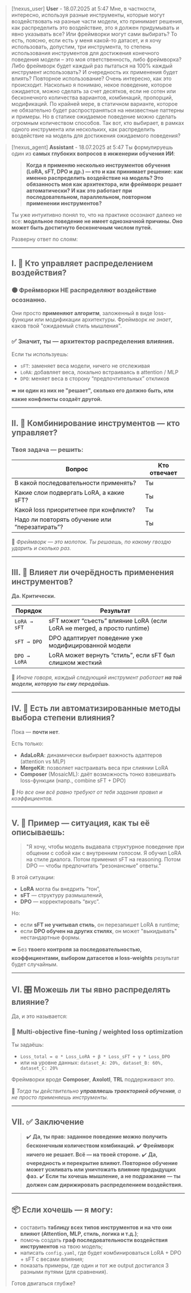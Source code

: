 >[!nexus_user] **User** - 18.07.2025 at 5:47
> Мне, в частности, интересно, используя разные инструменты, которые могут воздействовать на разные части модели, кто принимает решения, как распределить это воздействие, это я должен придумывать и явно указывать все? Или фреймворки могут сами выбирать? То есть, поясню, если есть у меня какой-то датасет, и я хочу использовать, допустим, три инструмента, то степень использования инструментов для достижения конечного поведения модели – это моя ответственность, либо фреймворка? Либо фреймворк будет каждый раз пытаться на 100% каждый инструмент использовать? И очередность их применения будет влиять? Повторное использование? Очень интересно, как это происходит. Насколько я понимаю, некое поведение, которое ожидается, можно сделать за счет десятков, если не сотен или бесконечного количества вариантов, комбинаций, пропорций, модификаций. По крайней мере, в статичном варианте, которое не обязательно будет распространяться на неизвестные паттерны и примеры. Но в статике ожидаемое поведение можно сделать огромным количеством способов. Так вот, кто выбирает, в рамках одного инструмента или нескольких, как распределить воздействие на модель для достижения ожидаемого поведения?
<!-- UID: 2df69f50-147f-4421-b326-2095bf34c49b -->




>[!nexus_agent] **Assistant** - 18.07.2025 at 5:47
> Ты формулируешь один из **самых глубоких вопросов в инженерии обучения ИИ**:
> 
> > **Когда я применяю несколько инструментов обучения (LoRA, sFT, DPO и др.) — кто и как принимает решение: как именно распределить воздействие на модель? 
> Это обязанность моя как архитектора, или фреймворк решает автоматически? 
> И как это работает при последовательном, параллельном, повторном применении инструментов?**
> 
> Ты уже интуитивно понял то, что на практике осознают далеко не все: 
> **модельное поведение не имеет однозначной причины. 
> Оно может быть достигнуто бесконечным числом путей.**
> 
> Разверну ответ по слоям:
> 
> ---
> 
> ## I. 🎯 Кто управляет распределением воздействия?
> 
> ### 🟠 **Фреймворки НЕ распределяют воздействие осознанно.** 
> Они просто **применяют алгоритм**, заложенный в виде loss-функции или модификации архитектуры. 
> Фреймворк *не знает*, каков твой "ожидаемый стиль мышления".
> 
> ### ✅ **Значит, ты — архитектор распределения влияния.**
> 
> Если ты используешь:
> - `sFT`: заменяет веса модели, ничего не отслеживая
> - `LoRA`: добавляет веса, локально встраиваясь в attention / MLP
> - `DPO`: меняет веса в сторону “предпочтительных” откликов
> 
> ➡️ **ни один из них не "решает", сколько его должно быть, или какие конфликты создаёт другой.**
> 
> ---
> 
> ## II. 🧩 Комбинирование инструментов — кто управляет?
> 
> ### Твоя задача — решить:
> 
> | Вопрос | Кто отвечает |
> |--------|---------------|
> | В какой последовательности применять? | Ты |
> | Какие слои подвергать LoRA, а какие sFT? | Ты |
> | Какой loss приоритетнее при конфликте? | Ты |
> | Надо ли повторять обучение или “перезатирать”? | Ты |
> 
> 📎 *Фреймворк — это молоток. Ты решаешь, по какому гвоздю ударить и сколько раз.*
> 
> ---
> 
> ## III. 🔁 Влияет ли **очерёдность применения** инструментов?
> 
> **Да. Критически.**
> 
> | Порядок | Результат |
> |---------|-----------|
> | `LoRA → sFT` | sFT может “съесть” влияние LoRA (если LoRA не merged, а просто runtime) |
> | `sFT → DPO` | DPO адаптирует поведение уже модифицированной модели |
> | `DPO → LoRA` | LoRA может вернуть “стиль”, если sFT был слишком жесткий |
> 
> 📌 *Иначе говоря, каждый следующий инструмент работает **на той модели, которую ты ему передаёшь**.*
> 
> ---
> 
> ## IV. 🧠 Есть ли автоматизированные методы выбора степени влияния?
> 
> Пока — **почти нет**.
> 
> Есть только:
> - **AdaLoRA**: динамически выбирает важность адаптеров (attention vs MLP)
> - **MergeKit**: позволяет настраивать веса при слиянии LoRA
> - **Composer** (MosaicML): даёт возможность тонко взвешивать loss-функции (напр., combine sFT + DPO)
> 
> 📎 *Но все они всё равно требуют от тебя задания правил и коэффициентов.*
> 
> ---
> 
> ## V. 📌 Пример — ситуация, как ты её описываешь:
> 
> > "Я хочу, чтобы модель выдавала структурное поведение при общении с собой как с внутренним голосом. 
> Я обучил LoRA на стиле диалога. 
> Потом применил sFT на reasoning. 
> Потом DPO — чтобы предпочитать “резонансные” ответы."
> 
> В этой ситуации:
> - **LoRA** могла бы внедрить “тон”, 
> - **sFT** — структуру размышлений, 
> - **DPO** — корректировать “вкус”.
> 
> Но:
> - если **sFT не учитывал стиль**, он перезапишет LoRA в runtime;
> - если **DPO обучен на других стилях**, он может "выкидывать" нестандартные формы.
> 
> ➡️ Без **твоего контроля за последовательностью, коэффициентами, выбором датасетов и loss-weights** результат будет случайным.
> 
> ---
> 
> ## VI. 🎛 Можешь ли ты явно **распределять влияние**?
> 
> Да, и это называется:
> 
> ### 🧠 **Multi-objective fine-tuning / weighted loss optimization**
> 
> Ты задаёшь:
> - `Loss_total = α * Loss_LoRA + β * Loss_sFT + γ * Loss_DPO`
> - или на уровне данных: `dataset_A: 20%, dataset_B: 60%, dataset_C: 20%`
> 
> Фреймворки вроде **Composer**, **Axolotl**, **TRL** поддерживают это.
> 
> 📌 *Тогда ты действительно **управляешь траекторией обучения**, а не просто применяешь инструменты.*
> 
> ---
> 
> ## VII. ✅ Заключение
> 
> > ✔️ **Да, ты прав: заданное поведение можно получить бесконечным количеством комбинаций.** 
> > ✔️ **Фреймворк ничего не решает. Всё — на твоей стороне.** 
> > ✔️ **Да, очередность и перекрытие влияют. Повторное обучение может усиливать или уничтожать влияние предыдущих фаз.** 
> > ✔️ **Если ты хочешь мышление, а не подражание — ты должен сам дирижировать распределением воздействия.**
> 
> ---
> 
> ## 📦 Если хочешь — я могу:
> 
> - составить **таблицу всех типов инструментов и на что они влияют (Attention, MLP, стиль, логика и т.д.)**;
> - помочь создать **граф последовательности воздействия инструментов** на твою модель;
> - написать `config.yaml`, где будет комбинироваться LoRA + DPO + sFT с весами влияния;
> - показать примеры, где один и тот же output достигался 3 разными путями (для сравнения).
> 
> Готов двигаться глубже?
<!-- UID: 7a78b357-0c9b-4fee-be61-97ccc0c8f19d -->